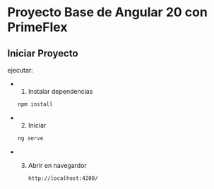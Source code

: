 # Proyecto Base de Angular 20 con PrimeFlex

## Iniciar Proyecto

ejecutar:

- 1. Instalar dependencias

  ```bash
  npm install
  ```

- 2.  Iniciar

  ```bash
  ng serve
  ```

- 3. Abrir en navegardor

     `http://localhost:4200/`
